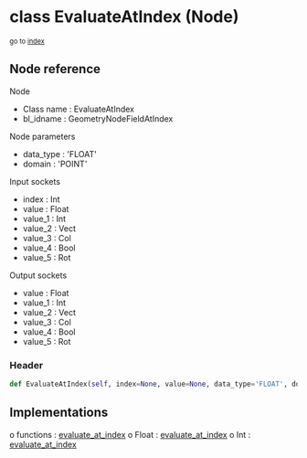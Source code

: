 # class EvaluateAtIndex (Node)

<sub>go to [index](/docs/index.md)</sub>

## Node reference

Node
 - Class name : EvaluateAtIndex
 - bl_idname : GeometryNodeFieldAtIndex

Node parameters
 - data_type : 'FLOAT'
 - domain : 'POINT'

Input sockets
 - index : Int
 - value : Float
 - value_1 : Int
 - value_2 : Vect
 - value_3 : Col
 - value_4 : Bool
 - value_5 : Rot

Output sockets
 - value : Float
 - value_1 : Int
 - value_2 : Vect
 - value_3 : Col
 - value_4 : Bool
 - value_5 : Rot

### Header

``` python
def EvaluateAtIndex(self, index=None, value=None, data_type='FLOAT', domain='POINT', node_label=None, node_color=None):
```

## Implementations

o functions : [evaluate_at_index](/docs/classes/evaluate_at_index.md)
o Float : [evaluate_at_index](/docs/classes/evaluate_at_index.md) 
o Int : [evaluate_at_index](/docs/classes/evaluate_at_index.md) 

